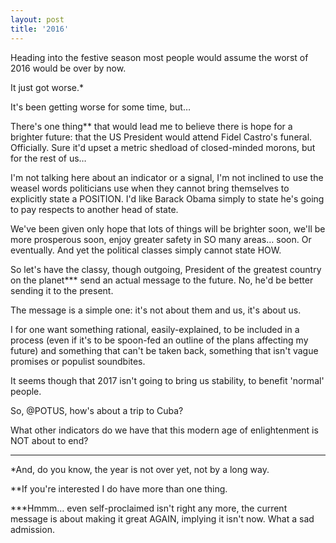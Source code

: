 ```yaml
---
layout: post
title: '2016'
---
```


Heading into the festive season most people would assume the worst of 2016 would be over by now.

It just got worse.*

It's been getting worse for some time, but…

There's one thing** that would lead me to believe there is hope for a brighter future: that the US President would attend Fidel Castro's funeral.  Officially.  Sure it'd upset a metric shedload of closed-minded morons, but for the rest of us…

I'm not talking here about an indicator or a signal, I'm not inclined to use the weasel words politicians use when they cannot bring themselves to explicitly state a POSITION.  I'd like Barack Obama simply to state he's going to pay respects to another head of state.

We've been given only hope that lots of things will be brighter soon, we'll be more prosperous soon, enjoy greater safety in SO many areas… soon. Or eventually.  And yet the political classes simply cannot state HOW.

So let's have the classy, though outgoing, President of the greatest country on the planet*** send an actual message to the future.  No, he'd be better sending it to the present.

The message is a simple one: it's not about them and us, it's about us.

I for one want something rational, easily-explained, to be included in a process (even if it's to be spoon-fed an outline of the plans affecting my future) and something that can't be taken back, something that isn't vague promises or populist soundbites. 

It seems though that 2017 isn't going to bring us stability, to benefit 'normal' people.

So, @POTUS, how's about a trip to Cuba?

What other indicators do we have that this modern age of enlightenment is NOT about to end?

---

*And, do you know, the year is not over yet, not by a long way.

**If you're interested I do have more than one thing.

***Hmmm… even self-proclaimed isn't right any more, the current message is about making it great AGAIN, implying it isn't now.  What a sad admission.
